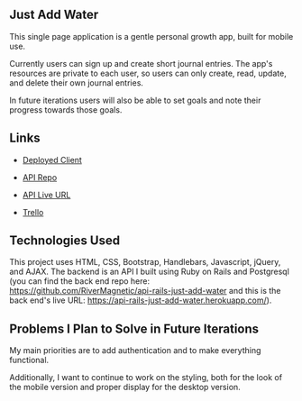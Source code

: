 ## Just Add Water

This single page application is a gentle personal growth app, built for mobile use.

Currently users can sign up and create short journal entries. The app's resources are private to each user, so users can only create, read, update, and delete their own journal entries.

In future iterations users will also be able to set goals and note their progress towards those goals.

## Links

* [Deployed Client](https://rivermagnetic.github.io/client-just-add-water/)

* [API Repo](https://github.com/RiverMagnetic/api-rails-just-add-water)

* [API Live URL](https://api-rails-just-add-water.herokuapp.com/)

* [Trello](https://trello.com/b/SyRpniLn)


## Technologies Used

This project uses HTML, CSS, Bootstrap, Handlebars, Javascript, jQuery, and AJAX. The backend is an API I built using Ruby on Rails and Postgresql (you can find the back end repo here: https://github.com/RiverMagnetic/api-rails-just-add-water and this is the back end's live URL: https://api-rails-just-add-water.herokuapp.com/).


## Problems I Plan to Solve in Future Iterations

My main priorities are to add authentication and to make everything functional.

Additionally, I want to continue to work on the styling, both for the look of the mobile version and proper display for the desktop version.